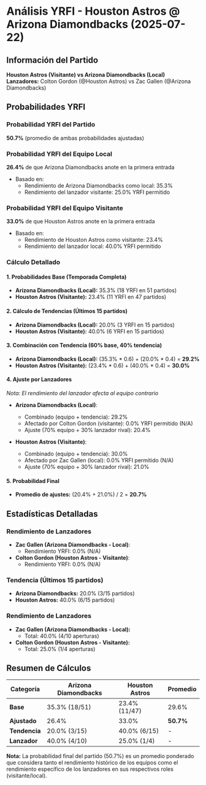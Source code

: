 # Análisis YRFI - Houston Astros @ Arizona Diamondbacks (2025-07-22)

## Información del Partido
**Houston Astros (Visitante) vs Arizona Diamondbacks (Local)**  
**Lanzadores:** Colton Gordon (@Houston Astros) vs Zac Gallen (@Arizona Diamondbacks)

## Probabilidades YRFI

### Probabilidad YRFI del Partido
**50.7%** (promedio de ambas probabilidades ajustadas)

### Probabilidad YRFI del Equipo Local
**26.4%** de que Arizona Diamondbacks anote en la primera entrada
- Basado en:
  - Rendimiento de Arizona Diamondbacks como local: 35.3%
  - Rendimiento del lanzador visitante: 25.0% YRFI permitido

### Probabilidad YRFI del Equipo Visitante
**33.0%** de que Houston Astros anote en la primera entrada
- Basado en:
  - Rendimiento de Houston Astros como visitante: 23.4%
  - Rendimiento del lanzador local: 40.0% YRFI permitido

### Cálculo Detallado

#### 1. Probabilidades Base (Temporada Completa)
- **Arizona Diamondbacks (Local):** 35.3% (18 YRFI en 51 partidos)
- **Houston Astros (Visitante):** 23.4% (11 YRFI en 47 partidos)

#### 2. Cálculo de Tendencias (Últimos 15 partidos)
- **Arizona Diamondbacks (Local):** 20.0% (3 YRFI en 15 partidos)
- **Houston Astros (Visitante):** 40.0% (6 YRFI en 15 partidos)

#### 3. Combinación con Tendencia (60% base, 40% tendencia)
- **Arizona Diamondbacks (Local):** (35.3% * 0.6) + (20.0% * 0.4) = **29.2%**
- **Houston Astros (Visitante):** (23.4% * 0.6) + (40.0% * 0.4) = **30.0%**

#### 4. Ajuste por Lanzadores
*Nota: El rendimiento del lanzador afecta al equipo contrario*

- **Arizona Diamondbacks (Local)**:
  - Combinado (equipo + tendencia): 29.2%
  - Afectado por Colton Gordon (visitante): 0.0% YRFI permitido (N/A)
  - Ajuste (70% equipo + 30% lanzador rival): 20.4%

- **Houston Astros (Visitante)**:
  - Combinado (equipo + tendencia): 30.0%
  - Afectado por Zac Gallen (local): 0.0% YRFI permitido (N/A)
  - Ajuste (70% equipo + 30% lanzador rival): 21.0%

#### 5. Probabilidad Final
- **Promedio de ajustes:** (20.4% + 21.0%) / 2 = **20.7%**

## Estadísticas Detalladas


### Rendimiento de Lanzadores
- **Zac Gallen (Arizona Diamondbacks - Local)**:
  - Rendimiento YRFI: 0.0% (N/A)
- **Colton Gordon (Houston Astros - Visitante)**:
  - Rendimiento YRFI: 0.0% (N/A)
### Tendencia (Últimos 15 partidos)
- **Arizona Diamondbacks:** 20.0% (3/15 partidos)
- **Houston Astros:** 40.0% (6/15 partidos)

### Rendimiento de Lanzadores
- **Zac Gallen (Arizona Diamondbacks - Local):**
  - Total: 40.0% (4/10 aperturas)
- **Colton Gordon (Houston Astros - Visitante):**
  - Total: 25.0% (1/4 aperturas)

## Resumen de Cálculos
| Categoría | Arizona Diamondbacks | Houston Astros       | Promedio |
|-----------|----------------------|----------------------|----------|
| **Base** | 35.3% (18/51) | 23.4% (11/47) | 29.6% |
| **Ajustado** | 26.4% | 33.0% | **50.7%** |
| **Tendencia** | 20.0% (3/15) | 40.0% (6/15) | - |
| **Lanzador** | 40.0% (4/10) | 25.0% (1/4) | - |

**Nota:** La probabilidad final del partido (50.7%) es un promedio ponderado que considera tanto el rendimiento histórico de los equipos como el rendimiento específico de los lanzadores en sus respectivos roles (visitante/local).